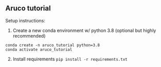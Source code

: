 ## Aruco tutorial


Setup instructions:

1. Create a new conda environment w/ python 3.8 (optional but highly recommended)
```
conda create -n aruco_tutorial python=3.8
conda activate aruco_tutorial
```
2. Install requirements
```pip install -r requirements.txt```
